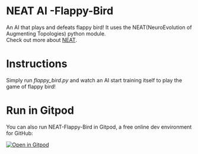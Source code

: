 
# NEAT AI -Flappy-Bird
An AI that plays and defeats flappy bird! It uses the NEAT(NeuroEvolution of Augmenting Topologies) python module.
<br>Check out more about [NEAT](https://neat-python.readthedocs.io/en/latest/).

# Instructions
Simply run *flappy_bird.py* and watch an AI start training itself to play the game of flappy bird!


# Run in Gitpod

You can also run NEAT-Flappy-Bird in Gitpod, a free online dev environment for GitHub:


[![Open in Gitpod](https://gitpod.io/button/open-in-gitpod.svg)](https://gitpod.io/#https://github.com/yashguptaji/flappybirdai/blob/main/flappy_bird.py)


